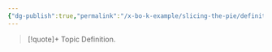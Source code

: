```yaml
---
{"dg-publish":true,"permalink":"/x-bo-k-example/slicing-the-pie/definition/","noteIcon":"📄"}
---
```


>[!quote]+ Topic
> Definition.

